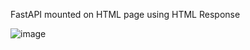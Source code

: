 FastAPI mounted on HTML page using HTML Response

![image](https://github.com/slaeiko/FastAPI-endpoint/assets/101062165/c8e042f3-1ce4-4d83-a536-fd38493f160a)
